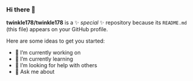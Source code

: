 ### Hi there 👋


**twinkle178/twinkle178** is a ✨ _special_ ✨ repository because its `README.md` (this file) appears on your GitHub profile.

Here are some ideas to get you started:

- 🔭 I’m currently working on 
- 🌱 I’m currently learning 
- 🤔 I’m looking for help with others
- 💬 Ask me about 
